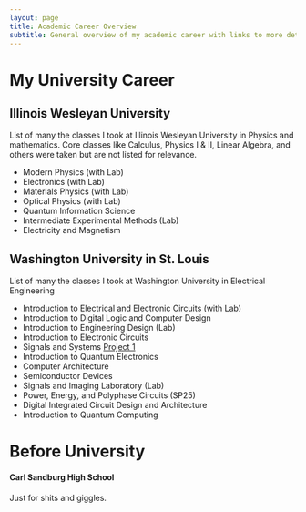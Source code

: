 ```yaml
---
layout: page
title: Academic Career Overview
subtitle: General overview of my academic career with links to more details for each relevant class
---
```

# My University Career
## Illinois Wesleyan University

List of many the classes I took at Illinois Wesleyan University in Physics and mathematics. Core classes like Calculus, Physics I & II, Linear Algebra, and others were taken but are not listed for relevance. 

- Modern Physics (with Lab)
- Electronics (with Lab)
- Materials Physics (with Lab)
- Optical Physics (with Lab)
- Quantum Information Science
- Intermediate Experimental Methods (Lab)
- Electricity and Magnetism


## Washington University in St. Louis

List of many the classes I took at Washington University in Electrical Engineering

- Introduction to Electrical and Electronic Circuits (with Lab)
- Introduction to Digital Logic and Computer Design
- Introduction to Engineering Design (Lab)
- Introduction to Electronic Circuits
- Signals and Systems [Project 1](reports/ESE488_FL24_Project_1_KubasMorton.pdf)
- Introduction to Quantum Electronics
- Computer Architecture
- Semiconductor Devices
- Signals and Imaging Laboratory (Lab)
- Power, Energy, and Polyphase Circuits (SP25)
- Digital Integrated Circuit Design and Architecture
- Introduction to Quantum Computing


# Before University
#### Carl Sandburg High School

Just for shits and giggles.